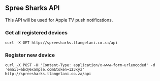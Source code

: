 ## Spree Sharks API

This API will be used for Apple TV push notifications.

### Get all registered devices
`curl -X GET http://spreesharks.tlangelani.co.za/api`

### Register new device
`curl -X POST -H 'Content-Type: application/x-www-form-urlencoded' -d 'email=abc@example.com&token=123xyz' http://spreesharks.tlangelani.co.za/api`